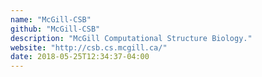 ```yaml
---
name: "McGill-CSB"
github: "McGill-CSB"
description: "McGill Computational Structure Biology."
website: "http://csb.cs.mcgill.ca/"
date: 2018-05-25T12:34:37-04:00
---
```

